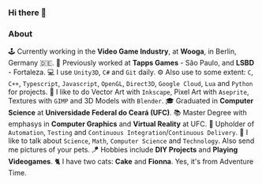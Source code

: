 ### Hi there 👋

<!--
**ricardobusta/ricardobusta** is a ✨ _special_ ✨ repository because its `README.md` (this file) appears on your GitHub profile.

Here are some ideas to get you started:

- 🔭 I’m currently working on ...
- 🌱 I’m currently learning ...
- 👯 I’m looking to collaborate on ...
- 🤔 I’m looking for help with ...
- 💬 Ask me about ...
- 📫 How to reach me: ...
- 😄 Pronouns: ...
- ⚡ Fun fact: ...
-->

### About
🕹 Currently working in the **Video Game Industry**, at **Wooga**, in Berlin, Germany 🇩🇪.
🔧 Previously worked at **Tapps Games** - São Paulo, and **LSBD** - Fortaleza.
💻 I use `Unity3D`, `C#` and `Git` daily.
⚙️ Also use to some extent: `C`, `C++`, `Typescript`, `Javascript`, `OpenGL`, `Direct3D`, `Google Cloud`, `Lua` and `Python` for projects.
🎨 I like to do Vector Art with `Inkscape`, Pixel Art with `Aseprite`, Textures with `GIMP` and 3D Models with `Blender`.
🎓 Graduated in **Computer Science** at **Universidade Federal do Ceará (UFC)**.
📚 Master Degree with emphasys in **Computer Graphics** and **Virtual Reality** at UFC.
🤖 Upholder of `Automation`, `Testing` and `Continuous Integration`/`Continuous Delivery`.
💬 I like to talk about `Science`, `Math`, `Computer Science` and `Technology`. Also send me pictures of your pets.
🪁 Hobbies include **DIY Projects** and **Playing Videogames**.
🐈 I have two cats: **Cake** and **Fionna**. Yes, it's from Adventure Time.
